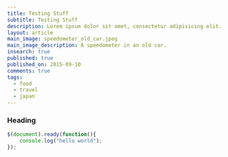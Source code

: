 ```yaml
---
title: Testing Stuff
subtitle: Testing Stuff
description: Lorem ipsum dolor sit amet, consectetur adipisicing elit. Odit accusamus tenetur.
layout: article
main_image: speedometer_old_car.jpeg
main_image_description: A speedometer in an old car.
insearch: true
published: true
published_on: 2015-09-10
comments: true
tags: 
  - food
  - travel
  - japan
---
```


### Heading

```js
$(document).ready(function(){
    console.log("hello world");
});
```

